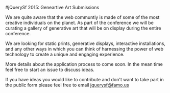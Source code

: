#jQuerySf 2015: Geneartive Art Submissions

 We are quite aware that the web communtiy is made of some of the most creative individuals on the planet. As part of the conference we will be curating a gallery of generative art that will be on display during the entire conference.

 We are looking for static prints, generative displays, interactive installations, and any other ways in which you can think of harnessing the power of web technology to create a unique and engaging experience.

 More details about the application process to come soon.  In the mean time feel free to start an issue to discuss ideas.

If you have ideas you would like to contribute and don't want to take part in the public form please feel free to email [jquerysf@famo.us](mailto:jquerysf@famo.us)
